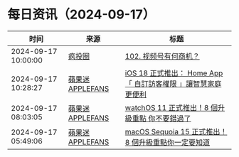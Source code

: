 ﻿# 每日资讯（2024-09-17）

|时间|来源|标题|
|---|---|---|
|2024-09-17 10:00:00|[疯投圈](https://crazy.capital/feed)|[102. 视频号有何商机？](https://crazy.capital/102)|
|2024-09-17 10:28:27|[蘋果迷 APPLEFANS](https://applefans.today/feed/)|[iOS 18 正式推出： Home App 「 自訂訪客權限 」讓智慧家庭更便利](https://applefans.today/2024-09-ios18-home-guest-setting/)|
|2024-09-17 08:03:05|[蘋果迷 APPLEFANS](https://applefans.today/feed/)|[watchOS 11 正式推出！8 個升級重點 你不要錯過了](https://applefans.today/watchos-11/)|
|2024-09-17 05:49:06|[蘋果迷 APPLEFANS](https://applefans.today/feed/)|[macOS Sequoia 15 正式推出！8 個升級重點你一定要知道](https://applefans.today/macos-sequoia-15/)|
